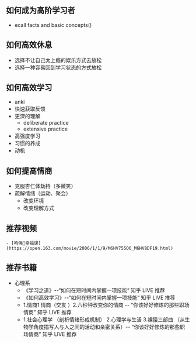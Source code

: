 ## 如何成为高阶学习者
- ecall facts and basic concepts()
## 如何高效休息
- 选择不让自己太上瘾的娱乐方式去放松
- 选择一种容易回到学习状态的方式放松
## 如何高效学习
- anki
- 快速获取反馈
- 更深的理解
    - deliberate practice
    - extensive practice
- 高强度学习
- 习惯的养成
- 动机
## 如何提高情商
- 克服杏仁体劫持（多微笑）
- 疏解情绪（运动、聚会）
    - 改变环境
    - 改变理解方式
## 推荐视频
    - [哈佛幸福课](https://open.163.com/movie/2006/1/1/9/M6HV755O6_M6HV8DF19.html)
## 推荐书籍
- 心理系
    - 《学习之道》--“如何在短时间内掌握一项技能“ 知乎 LIVE 推荐
    - 《如何高效学习》--“如何在短时间内掌握一项技能“ 知乎 LIVE 推荐
    - 1.情商1 情商（交友 ）2.六秒钟改变你的情商 -- “你该好好修炼的那些职场情商” 知乎 LIVE 推荐
    - 1.社会心理学 （剖析情绪形成机制） 2.心理学与生活 3.裸猿三部曲 （从生物学角度描写人与人之间的活动和亲密关系）-- “你该好好修炼的那些职场情商” 知乎 LIVE 推荐